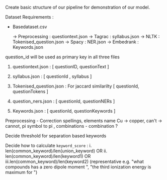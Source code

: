 Create basic structure of our pipeline for demonstration of our model.

Dataset Requirements :

- Basedataset.csv 
    
    -> Preprocessing : questiontext.json
    -> Tagrac : syllabus.json 
    -> NLTK : Tokenised_question.json
    -> Spacy : NER.json
    -> Embedrank : Keywords.json

question_id will be used as primary key in all three files

1) questiontext.json : [ questionID, questionText ]

2) syllabus.json : [ questionId , syllabus ] 

3) Tokenised_question.json : For jaccard similarilty [ questionId, questionTokens ]

4) question_ners.json : [ questionId, questionNERs ]

5) Keywords.json : [ questionId, questionKeywords ]

Preprocessing - Correction spellings, elements name Cu -> copper, can't -> cannot, pi symbol to pi , combinations - combination ?


Decide threshold for separation based keywords

Decide how to calculate `keyword_score` : 
    i.  len(common_keyword)/len(union_keyword) OR
    ii. len(common_keyword)/len(keyword1) OR
    iii.len(common_keyword)/len(keyword2)
    (representative e.g. "what compounds has a zero dipole moment ", "the third ionization energy is maximum for ")
